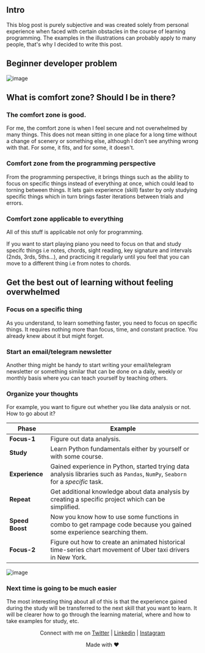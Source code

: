 ## Intro

This blog post is purely subjective and was created solely from personal experience when faced with certain obstacles in the course of learning programming. The examples in the illustrations can probably apply to many people, that's why I decided to write this post.

## Beginner developer problem

![image](https://user-images.githubusercontent.com/78694043/163196111-35e5d4ab-0e75-4645-821a-ee6e28b83e02.png)

## What is comfort zone? Should I be in there?

### The comfort zone is good. 

For me, the comfort zone is when I feel secure and not overwhelmed by many things. This does not mean sitting in one place for a long time without a change of scenery or something else, although I don’t see anything wrong with that. For some, it fits, and for some, it doesn't.

### Comfort zone from the programming perspective

From the programming perspective, it brings things such as the ability to focus on specific things instead of everything at once, which could lead to torning between things. It lets gain experience (skill) faster by only studying specific things which in turn brings faster iterations between trials and errors. 

### Comfort zone applicable to everything

All of this stuff is applicable not only for programming. 

If you want to start playing piano you need to focus on that and study specifc things i.e notes, chords, sight reading, key signature and intervals (2nds, 3rds, 5ths...), and practicing it regularly until you feel that you can move to a different thing i.e from notes to chords.

## Get the best out of learning without feeling overwhelmed

### Focus on a specific thing 

As you understand, to learn something faster, you need to focus on specific things. It requires nothing more than focus, time, and constant practice. You already knew about it but might forget. 

### Start an email/telegram newsletter

Another thing might be handy to start writing your email/telegram newsletter or something similar that can be done on a daily, weekly or monthly basis where you can teach yourself by teaching others.

### Organize your thoughts

For example, you want to figure out whether you like data analysis or not. How to go about it? 

|Phase|Example|
|-----|-------|
|**Focus-1**|Figure out data analysis.|
|**Study**|Learn Python fundamentals either by yourself or with some course.|
|**Experience**|Gained experience in Python, started trying data analysis libraries such as `Pandas`, `NumPy`, `Seaborn` for a _specific_ task.|
|**Repeat**|Get additional knowledge about data analysis by creating a specific project which can be simplified.|
|**Speed Boost**|Now you know how to use some functions in combo to get rampage code because you gained some experience searching them.|
|**Focus-2**|Figure out how to create an animated historical time-series chart movement of Uber taxi drivers in New York.|

![image](https://user-images.githubusercontent.com/78694043/163209688-b2cc8586-f618-478e-84f9-d69660bd58bf.png)

### Next time is going to be much easier

The most interesting thing about all of this is that the experience gained during the study will be transferred to the next skill that you want to learn. It will be clearer how to go through the learning material, where and how to take examples for study, etc.

<p align="center">Connect with me on <a href="https://twitter.com/DimitryZub">Twitter</a> | <a href="https://www.linkedin.com/in/dmitriy-zub/">Linkedin</a> | <a href="https://www.instagram.com/dimitryzub/">Instagram</a></p>

<p align="center">Made with ❤️</p>